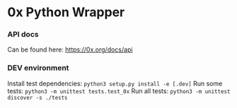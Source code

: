 # 0x Python Wrapper


### API docs
Can be found here: https://0x.org/docs/api

### DEV environment

Install test dependencies: `python3 setup.py install -e [.dev]`
Run some tests: `python3 -m unittest tests.test_0x`
Run all tests: `python3 -m unittest discover -s ./tests`